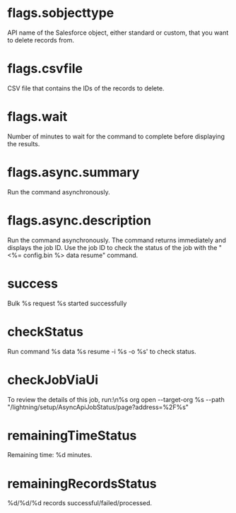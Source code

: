 # flags.sobjecttype

API name of the Salesforce object, either standard or custom, that you want to delete records from.

# flags.csvfile

CSV file that contains the IDs of the records to delete.

# flags.wait

Number of minutes to wait for the command to complete before displaying the results.

# flags.async.summary

Run the command asynchronously.

# flags.async.description

Run the command asynchronously. The command returns immediately and displays the job ID. Use the job ID to check the status of the job with the "<%= config.bin %> data resume" command.

# success

Bulk %s request %s started successfully

# checkStatus

Run command %s data %s resume -i %s -o %s' to check status.

# checkJobViaUi

To review the details of this job, run:\n%s org open --target-org %s --path "/lightning/setup/AsyncApiJobStatus/page?address=%2F%s"

# remainingTimeStatus

Remaining time: %d minutes.

# remainingRecordsStatus

%d/%d/%d records successful/failed/processed.
